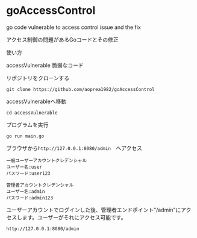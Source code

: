 # goAccessControl
go code vulnerable to access control issue and the fix

アクセス制御の問題があるGoコードとその修正

使い方

accessVulnerable 脆弱なコード

リポジトリをクローンする
```
git clone https://github.com/aoprea1982/goAccessControl
```

accessVulnerableへ移動
```
cd accessVulnerable
```

プログラムを実行
```
go run main.go
```

ブラウザから`http://127.0.0.1:8080/admin`　へアクセス
```
一般ユーザーアカウントクレデンシャル
ユーザー名:user
パスワード:user123

管理者アカウントクレデンシャル
ユーザー名:admin
パスワード:admin123
```

ユーザーアカウントでログインした後、管理者エンドポイント"/admin"にアクセスします。ユーザーがそれにアクセス可能です。
```
http://127.0.0.1:8080/admin
```




